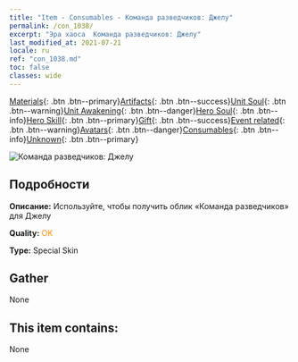 ```yaml
---
title: "Item - Consumables - Команда разведчиков: Джелу"
permalink: /con_1038/
excerpt: "Эра хаоса  Команда разведчиков: Джелу"
last_modified_at: 2021-07-21
locale: ru
ref: "con_1038.md"
toc: false
classes: wide
---
```

 [Materials](/ItemsRU/){: .btn .btn--primary}[Artifacts](/ItemsRU/Artifacts/){: .btn .btn--success}[Unit Soul](/ItemsRU/UnitSoul/){: .btn .btn--warning}[Unit Awakening](/ItemsRU/UnitAwakening/){: .btn .btn--danger}[Hero Soul](/ItemsRU/HeroSoul/){: .btn .btn--info}[Hero Skill](/ItemsRU/HeroSkill/){: .btn .btn--primary}[Gift](/ItemsRU/Gift/){: .btn .btn--success}[Event related](/ItemsRU/Events/){: .btn .btn--warning}[Avatars](/ItemsRU/Avatars/){: .btn .btn--danger}[Consumables](/ItemsRU/Consumables/){: .btn .btn--info}[Unknown](/ItemsRU/Unknown/){: .btn .btn--primary}

 ![Команда разведчиков: Джелу](/images/h/h_Gelu5.jpg)

## Подробности
 **Описание:** Используйте, чтобы получить облик «Команда разведчиков» для Джелу

 **Quality:** <span style="color: #FF8C00">OK</span>

 **Type:** Special Skin

## Gather

  None

## This item contains:

  None

